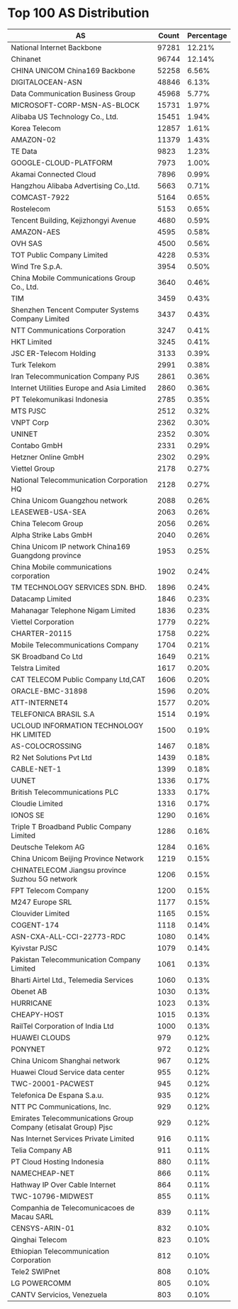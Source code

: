 # Top 100 AS Distribution
| AS | Count | Percentage |
|----|----|----|
| National Internet Backbone | 97281 | 12.21% |
| Chinanet | 96744 | 12.14% |
| CHINA UNICOM China169 Backbone | 52258 | 6.56% |
| DIGITALOCEAN-ASN | 48846 | 6.13% |
| Data Communication Business Group | 45968 | 5.77% |
| MICROSOFT-CORP-MSN-AS-BLOCK | 15731 | 1.97% |
| Alibaba US Technology Co., Ltd. | 15451 | 1.94% |
| Korea Telecom | 12857 | 1.61% |
| AMAZON-02 | 11379 | 1.43% |
| TE Data | 9823 | 1.23% |
| GOOGLE-CLOUD-PLATFORM | 7973 | 1.00% |
| Akamai Connected Cloud | 7896 | 0.99% |
| Hangzhou Alibaba Advertising Co.,Ltd. | 5663 | 0.71% |
| COMCAST-7922 | 5164 | 0.65% |
| Rostelecom | 5153 | 0.65% |
| Tencent Building, Kejizhongyi Avenue | 4680 | 0.59% |
| AMAZON-AES | 4595 | 0.58% |
| OVH SAS | 4500 | 0.56% |
| TOT Public Company Limited | 4228 | 0.53% |
| Wind Tre S.p.A. | 3954 | 0.50% |
| China Mobile Communications Group Co., Ltd. | 3640 | 0.46% |
| TIM | 3459 | 0.43% |
| Shenzhen Tencent Computer Systems Company Limited | 3437 | 0.43% |
| NTT Communications Corporation | 3247 | 0.41% |
| HKT Limited | 3245 | 0.41% |
| JSC ER-Telecom Holding | 3133 | 0.39% |
| Turk Telekom | 2991 | 0.38% |
| Iran Telecommunication Company PJS | 2861 | 0.36% |
| Internet Utilities Europe and Asia Limited | 2860 | 0.36% |
| PT Telekomunikasi Indonesia | 2785 | 0.35% |
| MTS PJSC | 2512 | 0.32% |
| VNPT Corp | 2362 | 0.30% |
| UNINET | 2352 | 0.30% |
| Contabo GmbH | 2331 | 0.29% |
| Hetzner Online GmbH | 2302 | 0.29% |
| Viettel Group | 2178 | 0.27% |
| National Telecommunication Corporation HQ | 2128 | 0.27% |
| China Unicom Guangzhou network | 2088 | 0.26% |
| LEASEWEB-USA-SEA | 2063 | 0.26% |
| China Telecom Group | 2056 | 0.26% |
| Alpha Strike Labs GmbH | 2040 | 0.26% |
| China Unicom IP network China169 Guangdong province | 1953 | 0.25% |
| China Mobile communications corporation | 1902 | 0.24% |
| TM TECHNOLOGY SERVICES SDN. BHD. | 1896 | 0.24% |
| Datacamp Limited | 1846 | 0.23% |
| Mahanagar Telephone Nigam Limited | 1836 | 0.23% |
| Viettel Corporation | 1779 | 0.22% |
| CHARTER-20115 | 1758 | 0.22% |
| Mobile Telecommunications Company | 1704 | 0.21% |
| SK Broadband Co Ltd | 1649 | 0.21% |
| Telstra Limited | 1617 | 0.20% |
| CAT TELECOM Public Company Ltd,CAT | 1606 | 0.20% |
| ORACLE-BMC-31898 | 1596 | 0.20% |
| ATT-INTERNET4 | 1577 | 0.20% |
| TELEFONICA BRASIL S.A | 1514 | 0.19% |
| UCLOUD INFORMATION TECHNOLOGY HK LIMITED | 1500 | 0.19% |
| AS-COLOCROSSING | 1467 | 0.18% |
| R2 Net Solutions Pvt Ltd | 1439 | 0.18% |
| CABLE-NET-1 | 1399 | 0.18% |
| UUNET | 1336 | 0.17% |
| British Telecommunications PLC | 1333 | 0.17% |
| Cloudie Limited | 1316 | 0.17% |
| IONOS SE | 1290 | 0.16% |
| Triple T Broadband Public Company Limited | 1286 | 0.16% |
| Deutsche Telekom AG | 1284 | 0.16% |
| China Unicom Beijing Province Network | 1219 | 0.15% |
| CHINATELECOM Jiangsu province Suzhou 5G network | 1206 | 0.15% |
| FPT Telecom Company | 1200 | 0.15% |
| M247 Europe SRL | 1177 | 0.15% |
| Clouvider Limited | 1165 | 0.15% |
| COGENT-174 | 1118 | 0.14% |
| ASN-CXA-ALL-CCI-22773-RDC | 1080 | 0.14% |
| Kyivstar PJSC | 1079 | 0.14% |
| Pakistan Telecommunication Company Limited | 1061 | 0.13% |
| Bharti Airtel Ltd., Telemedia Services | 1060 | 0.13% |
| Obenet AB | 1030 | 0.13% |
| HURRICANE | 1023 | 0.13% |
| CHEAPY-HOST | 1015 | 0.13% |
| RailTel Corporation of India Ltd | 1000 | 0.13% |
| HUAWEI CLOUDS | 979 | 0.12% |
| PONYNET | 972 | 0.12% |
| China Unicom Shanghai network | 967 | 0.12% |
| Huawei Cloud Service data center | 955 | 0.12% |
| TWC-20001-PACWEST | 945 | 0.12% |
| Telefonica De Espana S.a.u. | 935 | 0.12% |
| NTT PC Communications, Inc. | 929 | 0.12% |
| Emirates Telecommunications Group Company (etisalat Group) Pjsc | 929 | 0.12% |
| Nas Internet Services Private Limited | 916 | 0.11% |
| Telia Company AB | 911 | 0.11% |
| PT Cloud Hosting Indonesia | 880 | 0.11% |
| NAMECHEAP-NET | 866 | 0.11% |
| Hathway IP Over Cable Internet | 864 | 0.11% |
| TWC-10796-MIDWEST | 855 | 0.11% |
| Companhia de Telecomunicacoes de Macau SARL | 839 | 0.11% |
| CENSYS-ARIN-01 | 832 | 0.10% |
| Qinghai Telecom | 823 | 0.10% |
| Ethiopian Telecommunication Corporation | 812 | 0.10% |
| Tele2 SWIPnet | 808 | 0.10% |
| LG POWERCOMM | 805 | 0.10% |
| CANTV Servicios, Venezuela | 803 | 0.10% |
